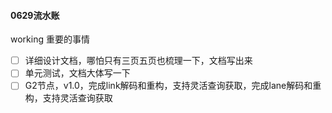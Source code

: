 #### 0629流水账
working
重要的事情
- [ ] 详细设计文档，哪怕只有三页五页也梳理一下，文档写出来
- [ ] 单元测试，文档大体写一下
- [ ] G2节点，v1.0，完成link解码和重构，支持灵活查询获取，完成lane解码和重构，支持灵活查询获取
